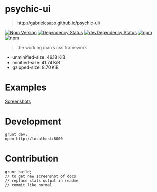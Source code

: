 # psychic-ui

> http://gabrielcsapo.github.io/psychic-ui/

[![Npm Version](https://img.shields.io/npm/v/psychic-ui.svg)](https://www.npmjs.com/package/psychic-ui)
[![Dependency Status](https://david-dm.org/gabrielcsapo/psychic-ui.svg)](https://david-dm.org/gabrielcsapo/psychic-ui)
[![devDependency Status](https://david-dm.org/gabrielcsapo/psychic-ui/dev-status.svg)](https://david-dm.org/gabrielcsapo/psychic-ui#info=devDependencies)
[![npm](https://img.shields.io/npm/dt/psychic-ui.svg)]()
[![npm](https://img.shields.io/npm/dm/psychic-ui.svg)]()


> the working man's css framework
- unminified-size: 49.18 KiB
- minified-size: 41.74 KiB
- gzipped-size: 8.70 KiB

####

# Examples

[Screenshots](/screenshots)

# Development

```
grunt dev;
open http://localhost:8000
```

# Contribution

```
grunt build;
// to get new screenshot of docs
// replace stats output in readme
// commit like normal
```
